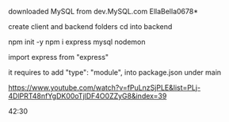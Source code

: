 downloaded MySQL from dev.MySQL.com
EllaBella0678*


create client and backend folders
cd into backend

npm init -y
npm i express mysql nodemon

import express from "express"

it requires to add 
  "type": "module",
  into package.json under main


 https://www.youtube.com/watch?v=fPuLnzSjPLE&list=PLj-4DlPRT48nfYgDK00oTjlDF4O0ZZyG8&index=39

 42:30